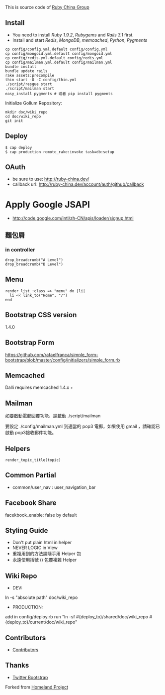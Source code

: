 This is source code of [Ruby China Group](http://ruby-china.org)

## Install

  * You need to install *Ruby 1.9.2*, *Rubygems* and *Rails 3.1* first.
  * Install and start *Redis*, *MongoDB*, *memcached*, *Python*, *Pygments*

  ```
  cp config/config.yml.default config/config.yml
  cp config/mongoid.yml.default config/mongoid.yml
  cp config/redis.yml.default config/redis.yml
  cp config/mailman.yml.default config/mailman.yml
  bundle install
  bundle update rails
  rake assets:precompile
  thin start -O -C config/thin.yml
  ./script/resque start
  ./script/mailman start
  easy_install pygments # 或者 pip install pygments
  ```

  Initialize Gollum Repository:

  ```
  mkdir doc/wiki_repo
  cd doc/wiki_repo
  git init
  ```

## Deploy

    $ cap deploy
    $ cap production remote_rake:invoke task=db:setup

## OAuth

* be sure to use: http://ruby-china.dev/
* callback url: http://ruby-china.dev/account/auth/github/callback

# Apply Google JSAPI

* http://code.google.com/intl/zh-CN/apis/loader/signup.html

## 麵包屑

### in controller

    drop_breadcrumb("A Level")
    drop_breadcrumb("B Level")

## Menu

    render_list :class => "menu" do |li|
      li << link_to("Home", "/")
    end

## Bootstrap CSS version

1.4.0

## Bootstrap Form

<https://github.com/rafaelfranca/simple_form-bootstrap/blob/master/config/initializers/simple_form.rb>

## Memcached

Dalli requires memcached 1.4.x +

## Mailman

如要啟動電郵回覆功能，請啟動 ./script/mailman

要設定 ./config/mailman.yml 到適當的 pop3 電郵，如果使用 gmail ，請確認已啟動 pop3接收郵件功能。

## Helpers

    render_topic_title(topic)

## Common Partial

* common/user\_nav : user\_navigation_bar

## Facebook Share

facekbook_enable: false by default

## Styling Guide

* Don't put plain html in helper
* NEVER LOGIC in View
* 重複用到的方法請隨手用 Helper 包
* 永遠使用括號 () 包覆複雜 Helper

## Wiki Repo

* DEV:

ln -s "absolute path" doc/wiki_repo

* PRODUCTION:

add in config/deploy.rb
  run "ln -sf #{deploy_to}/shared/doc/wiki_repo #{deploy_to}/current/doc/wiki_repo"

## Contributors

* [Contributors](https://github.com/huacnlee/ruby-china/contributors)

## Thanks

* [Twitter Bootstrap](https://twitter.github.com/bootstrap)

Forked from [Homeland Project](https://github.com/huacnlee/homeland)
